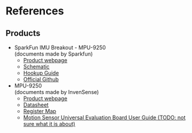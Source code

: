 # References

## Products
* SparkFun IMU Breakout - MPU-9250\
(documents made by Sparkfun)
    * [Product webpage](https://www.sparkfun.com/products/13762)
    * [Schematic](https://cdn.sparkfun.com/datasheets/Sensors/IMU/SparkFun_MPU-9250_Breakout.pdf)
    * [Hookup Guide](https://learn.sparkfun.com/tutorials/mpu-9250-hookup-guide?_ga=2.219777567.766270859.1516337246-855376034.1508907264)
    * [Official Github](https://github.com/sparkfun/MPU-9250_Breakout)
* MPU-9250\
(documents made by InvenSense)
    * [Product webpage](https://www.invensense.com/products/motion-tracking/9-axis/mpu-9250/)
    * [Datasheet](http://www.invensense.com/wp-content/uploads/2015/02/PS-MPU-9250A-01-v1.1.pdf)
    * [Register Map](http://www.invensense.com/wp-content/uploads/2017/11/RM-MPU-9250A-00-v1.6.pdf)
    * [Motion Sensor Universal Evaluation Board User Guide (TODO: not sure what it is about)](http://www.invensense.com/wp-content/uploads/2017/06/AN-IVS-0001EVB-00-v1.4.pdf)


